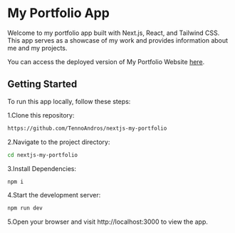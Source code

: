 # My Portfolio App

Welcome to my portfolio app built with Next.js, React, and Tailwind CSS. This app serves as a showcase of my work and provides information about me and my projects.

You can access the deployed version of My Portfolio Website [here](https://andreas-portfolio-mu.vercel.app/).

## Getting Started

To run this app locally, follow these steps:

1.Clone this repository:

```bash
https://github.com/TennoAndros/nextjs-my-portfolio
```

2.Navigate to the project directory:

```bash
cd nextjs-my-portfolio
```

3.Install Dependencies:

```bash
npm i
```

4.Start the development server:

```bash
npm run dev
```

5.Open your browser and visit http://localhost:3000 to view the app.
